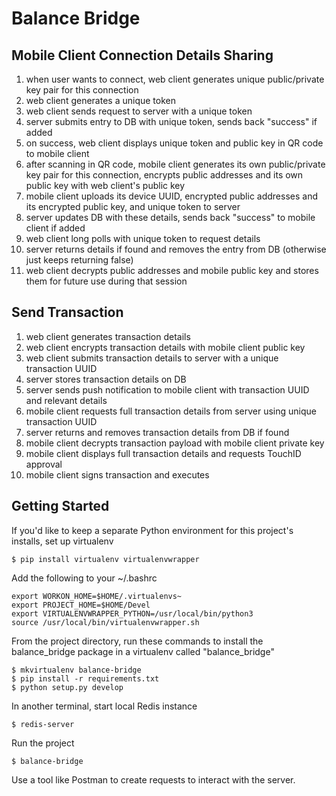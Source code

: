 # Balance Bridge

## Mobile Client Connection Details Sharing
1. when user wants to connect, web client generates unique public/private key pair for this connection
2. web client generates a unique token
3. web client sends request to server with a unique token
4. server submits entry to DB with unique token, sends back "success" if added
5. on success, web client displays unique token and public key in QR code to mobile client
6. after scanning in QR code, mobile client generates its own public/private key pair for this connection, encrypts public addresses and its own public key with web client's public key
7. mobile client uploads its device UUID, encrypted public addresses and its encrypted public key, and unique token to server
8. server updates DB with these details, sends back "success" to mobile client if added
9. web client long polls with unique token to request details
10. server returns details if found and removes the entry from DB (otherwise just keeps returning false)
11. web client decrypts public addresses and mobile public key and stores them for future use during that session

## Send Transaction
1. web client generates transaction details
2. web client encrypts transaction details with mobile client public key
3. web client submits transaction details to server with a unique transaction UUID
4. server stores transaction details on DB
5. server sends push notification to mobile client with transaction UUID and relevant details
6. mobile client requests full transaction details from server using unique transaction UUID
7. server returns and removes transaction details from DB if found
8. mobile client decrypts transaction payload with mobile client private key
9. mobile client displays full transaction details and requests TouchID approval
10. mobile client signs transaction and executes

## Getting Started
If you'd like to keep a separate Python environment for this project's installs, set up virtualenv
~~~~
$ pip install virtualenv virtualenvwrapper
~~~~

Add the following to your ~/.bashrc
~~~
export WORKON_HOME=$HOME/.virtualenvs~
export PROJECT_HOME=$HOME/Devel
export VIRTUALENVWRAPPER_PYTHON=/usr/local/bin/python3
source /usr/local/bin/virtualenvwrapper.sh
~~~~

From the project directory, run these commands to install the balance\_bridge package in a virtualenv called "balance\_bridge"
~~~~
$ mkvirtualenv balance-bridge
$ pip install -r requirements.txt
$ python setup.py develop
~~~~

In another terminal, start local Redis instance
~~~~
$ redis-server
~~~~

Run the project
~~~~
$ balance-bridge
~~~~

Use a tool like Postman to create requests to interact with the server.
